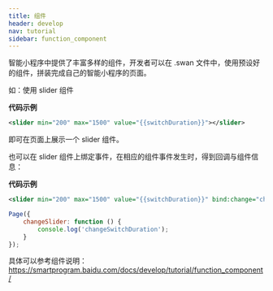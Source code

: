 ```yaml
---
title: 组件
header: develop
nav: tutorial
sidebar: function_component
---
```




智能小程序中提供了丰富多样的组件，开发者可以在 .swan 文件中，使用预设好的组件，拼装完成自己的智能小程序的页面。

如：使用 slider 组件

**代码示例**

```xml
<slider min="200" max="1500" value="{{switchDuration}}"></slider>
```

即可在页面上展示一个 slider 组件。

也可以在 slider 组件上绑定事件，在相应的组件事件发生时，得到回调与组件信息：

**代码示例**

```xml
<slider min="200" max="1500" value="{{switchDuration}}" bind:change="changeSlider"></slider>
```

```js
Page({
    changeSlider: function () {
        console.log('changeSwitchDuration');
    }
});
```
具体可以参考组件说明：https://smartprogram.baidu.com/docs/develop/tutorial/function_component/
